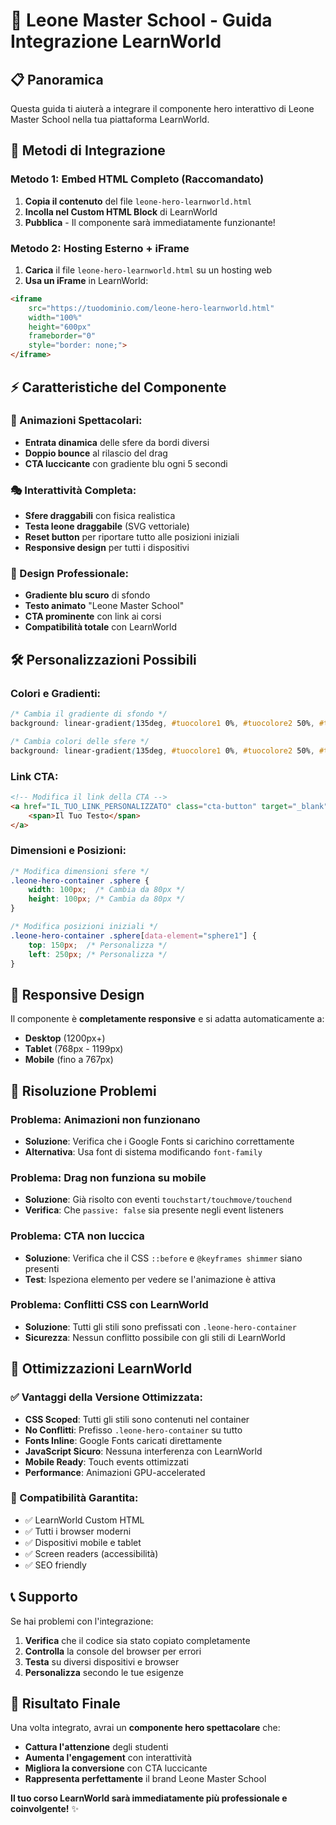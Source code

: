 # 🎯 Leone Master School - Guida Integrazione LearnWorld

## 📋 Panoramica
Questa guida ti aiuterà a integrare il componente hero interattivo di Leone Master School nella tua piattaforma LearnWorld.

## 🚀 Metodi di Integrazione

### **Metodo 1: Embed HTML Completo (Raccomandato)**

1. **Copia il contenuto** del file `leone-hero-learnworld.html`
2. **Incolla nel Custom HTML Block** di LearnWorld
3. **Pubblica** - Il componente sarà immediatamente funzionante!

### **Metodo 2: Hosting Esterno + iFrame**

1. **Carica** il file `leone-hero-learnworld.html` su un hosting web
2. **Usa un iFrame** in LearnWorld:
```html
<iframe 
    src="https://tuodominio.com/leone-hero-learnworld.html" 
    width="100%" 
    height="600px" 
    frameborder="0"
    style="border: none;">
</iframe>
```

## ⚡ Caratteristiche del Componente

### **🎪 Animazioni Spettacolari:**
- **Entrata dinamica** delle sfere da bordi diversi
- **Doppio bounce** al rilascio del drag
- **CTA luccicante** con gradiente blu ogni 5 secondi

### **🎭 Interattività Completa:**
- **Sfere draggabili** con fisica realistica
- **Testa leone draggabile** (SVG vettoriale)
- **Reset button** per riportare tutto alle posizioni iniziali
- **Responsive design** per tutti i dispositivi

### **💙 Design Professionale:**
- **Gradiente blu scuro** di sfondo
- **Testo animato** "Leone Master School" 
- **CTA prominente** con link ai corsi
- **Compatibilità totale** con LearnWorld

## 🛠️ Personalizzazioni Possibili

### **Colori e Gradienti:**
```css
/* Cambia il gradiente di sfondo */
background: linear-gradient(135deg, #tuocolore1 0%, #tuocolore2 50%, #tuocolore3 100%);

/* Cambia colori delle sfere */
background: linear-gradient(135deg, #tuocolore1 0%, #tuocolore2 50%, #tuocolore3 100%);
```

### **Link CTA:**
```html
<!-- Modifica il link della CTA -->
<a href="IL_TUO_LINK_PERSONALIZZATO" class="cta-button" target="_blank">
    <span>Il Tuo Testo</span>
</a>
```

### **Dimensioni e Posizioni:**
```css
/* Modifica dimensioni sfere */
.leone-hero-container .sphere {
    width: 100px;  /* Cambia da 80px */
    height: 100px; /* Cambia da 80px */
}

/* Modifica posizioni iniziali */
.leone-hero-container .sphere[data-element="sphere1"] {
    top: 150px;  /* Personalizza */
    left: 250px; /* Personalizza */
}
```

## 📱 Responsive Design

Il componente è **completamente responsive** e si adatta automaticamente a:
- **Desktop** (1200px+)
- **Tablet** (768px - 1199px) 
- **Mobile** (fino a 767px)

## 🔧 Risoluzione Problemi

### **Problema: Animazioni non funzionano**
- **Soluzione**: Verifica che i Google Fonts si carichino correttamente
- **Alternativa**: Usa font di sistema modificando `font-family`

### **Problema: Drag non funziona su mobile**
- **Soluzione**: Già risolto con eventi `touchstart/touchmove/touchend`
- **Verifica**: Che `passive: false` sia presente negli event listeners

### **Problema: CTA non luccica**
- **Soluzione**: Verifica che il CSS `::before` e `@keyframes shimmer` siano presenti
- **Test**: Ispeziona elemento per vedere se l'animazione è attiva

### **Problema: Conflitti CSS con LearnWorld**
- **Soluzione**: Tutti gli stili sono prefissati con `.leone-hero-container`
- **Sicurezza**: Nessun conflitto possibile con gli stili di LearnWorld

## 🎯 Ottimizzazioni LearnWorld

### **✅ Vantaggi della Versione Ottimizzata:**
- **CSS Scoped**: Tutti gli stili sono contenuti nel container
- **No Conflitti**: Prefisso `.leone-hero-container` su tutto
- **Fonts Inline**: Google Fonts caricati direttamente
- **JavaScript Sicuro**: Nessuna interferenza con LearnWorld
- **Mobile Ready**: Touch events ottimizzati
- **Performance**: Animazioni GPU-accelerated

### **🚀 Compatibilità Garantita:**
- ✅ LearnWorld Custom HTML
- ✅ Tutti i browser moderni
- ✅ Dispositivi mobile e tablet
- ✅ Screen readers (accessibilità)
- ✅ SEO friendly

## 📞 Supporto

Se hai problemi con l'integrazione:

1. **Verifica** che il codice sia stato copiato completamente
2. **Controlla** la console del browser per errori
3. **Testa** su diversi dispositivi e browser
4. **Personalizza** secondo le tue esigenze

## 🎉 Risultato Finale

Una volta integrato, avrai un **componente hero spettacolare** che:
- **Cattura l'attenzione** degli studenti
- **Aumenta l'engagement** con interattività
- **Migliora la conversione** con CTA luccicante
- **Rappresenta perfettamente** il brand Leone Master School

**Il tuo corso LearnWorld sarà immediatamente più professionale e coinvolgente!** ✨
